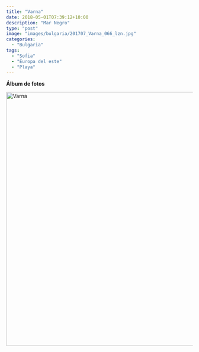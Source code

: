 ```yaml
---
title: "Varna"
date: 2018-05-01T07:39:12+10:00
description: "Mar Negro"
type: "post"
image: "images/bulgaria/201707_Varna_066_lzn.jpg"
categories: 
  - "Bulgaria"
tags:
  - "Sofia"
  - "Europa del este"
  - "Playa"
---
```


**Álbum de fotos**

<a data-flickr-embed="true" data-header="true" data-footer="true"  href="https://www.flickr.com/photos/144447981@N03/albums/72157677296829798" title="Varna"><img src="https://farm8.staticflickr.com/7807/32704544968_4d38d31489_o.jpg" width="1024" height="683" alt="Varna"></a><script async src="//embedr.flickr.com/assets/client-code.js" charset="utf-8"></script>